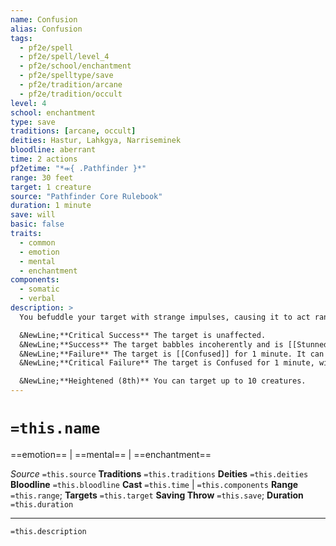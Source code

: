 ```yaml
---
name: Confusion
alias: Confusion
tags:
  - pf2e/spell
  - pf2e/spell/level_4
  - pf2e/school/enchantment
  - pf2e/spelltype/save
  - pf2e/tradition/arcane
  - pf2e/tradition/occult
level: 4
school: enchantment
type: save
traditions: [arcane, occult]
deities: Hastur, Lahkgya, Narriseminek
bloodline: aberrant
time: 2 actions
pf2etime: "*⬺{ .Pathfinder }*"
range: 30 feet
target: 1 creature
source: "Pathfinder Core Rulebook"
duration: 1 minute
save: will
basic: false
traits:
  - common
  - emotion
  - mental
  - enchantment
components:
  - somatic
  - verbal
description: >
  You befuddle your target with strange impulses, causing it to act randomly. The effects are determined by the target's Will save. You can Dismiss the spell.

  &NewLine;**Critical Success** The target is unaffected.
  &NewLine;**Success** The target babbles incoherently and is [[Stunned]] 1.
  &NewLine;**Failure** The target is [[Confused]] for 1 minute. It can attempt a new save at the end of each of its turns to end the confusion.
  &NewLine;**Critical Failure** The target is Confused for 1 minute, with no save to end early.

  &NewLine;**Heightened (8th)** You can target up to 10 creatures.
---
```

# `=this.name`
==emotion== | ==mental== | ==enchantment==

*Source* `=this.source`
**Traditions** `=this.traditions`
**Deities** `=this.deities`
**Bloodline** `=this.bloodline`
**Cast** `=this.time` | `=this.components`
**Range** `=this.range`; **Targets** `=this.target`
**Saving Throw** `=this.save`; **Duration** `=this.duration`

***
`=this.description`